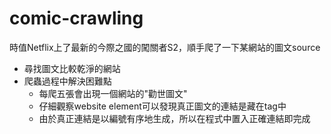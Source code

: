 # comic-crawling
時值Netflix上了最新的今際之國的闖關者S2，順手爬了一下某網站的圖文source
* 尋找圖文比較乾淨的網站
* 爬蟲過程中解決困難點
  * 每爬五張會出現一個網站的"勸世圖文"
  * 仔細觀察website element可以發現真正圖文的連結是藏在tag中
  * 由於真正連結是以編號有序地生成，所以在程式中置入正確連結即完成
